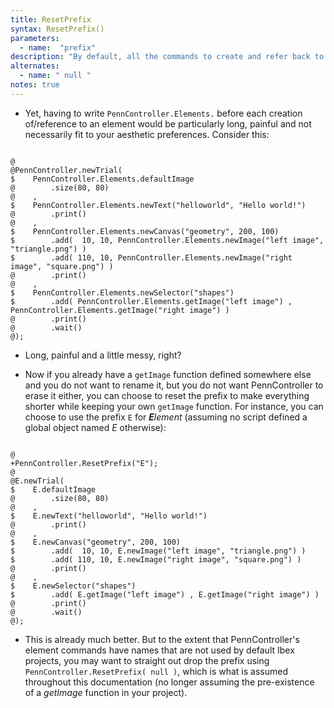 ```yaml
---
title: ResetPrefix
syntax: ResetPrefix()
parameters:
  - name:  "prefix" 
description: "By default, all the commands to create and refer back to elements in a PennController trial should be preceded by a prefix (`PennController.Elements.` as of beta 0.3). It is standard practice that every command added by a javascript module (which is what PennController is) uses a specific prefix (in this case, `PennController`). This is to avoid inadvertently overwriting (or being overwritten by) commands of the same names defined somewhere else, outside of the module. For instance, it could be that you or another module defined a function `getImage` which, say, takes a filename and adds it at the end of a certain URL (this would be useful if you defined many items using built-in Ibex controllers that contain images and you do not want to type the host URL each time)."
alternates:
  - name: " null "
notes: true
---
```


+ Yet, having to write `PennController.Elements.` before each creation of/reference to an element would be particularly long, painful and not necessarily fit to your aesthetic preferences. Consider this:

<!--more-->

<pre><code class="language-diff-javascript diff-highlight try-data">
@
@PennController.newTrial(
$    PennController.Elements.defaultImage
@        .size(80, 80)
@    ,
$    PennController.Elements.newText("helloworld", "Hello world!")
@        .print()
@    ,
$    PennController.Elements.newCanvas("geometry", 200, 100)
$        .add(  10, 10, PennController.Elements.newImage("left image", "triangle.png") )
$        .add( 110, 10, PennController.Elements.newImage("right image", "square.png") )
@        .print()
@    ,
$    PennController.Elements.newSelector("shapes")
$        .add( PennController.Elements.getImage("left image") , PennController.Elements.getImage("right image") )
@        .print()
@        .wait()
@);
</code></pre>

+ Long, painful and a little messy, right?

+ Now if you already have a `getImage` function defined somewhere else and you do not want to rename it, but you do not want PennController to erase it either, you can choose to reset the prefix to make everything shorter while keeping your own `getImage` function. For instance, you can choose to use the prefix `E` for ***E**lement* (assuming no script defined a global object named *E* otherwise):

<pre><code class="language-diff-javascript diff-highlight try-data">
@
+PennController.ResetPrefix("E");
@
@E.newTrial(
$    E.defaultImage
@        .size(80, 80)
@    ,
$    E.newText("helloworld", "Hello world!")
@        .print()
@    ,
$    E.newCanvas("geometry", 200, 100)
$        .add(  10, 10, E.newImage("left image", "triangle.png") )
$        .add( 110, 10, E.newImage("right image", "square.png") )
@        .print()
@    ,
$    E.newSelector("shapes")
$        .add( E.getImage("left image") , E.getImage("right image") )
@        .print()
@        .wait()
@);
</code></pre>

+ This is already much better. But to the extent that PennController's element commands have names that are not used by default Ibex projects, you may want to straight out drop the prefix using `PennController.ResetPrefix( null )`, which is what is assumed throughout this documentation (no longer assuming the pre-existence of a *getImage* function in your project).		
